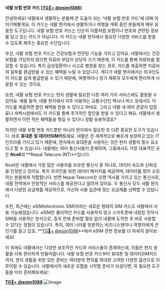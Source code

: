 **네팔 보험 번호 카드 [[TG💪+ @esim1088](https://t.me/s/esim1088)]**

안녕하세요! 네팔에서 생활하는 분들께 큰 도움이 되는 '네팔 보험 번호 카드'에 대해 이야기해볼게요. 이 카드는 네팔 현지에서 생활하거나 여행을 계획 중인 분들에게 매우 유용한 도구입니다. 네팔 보험 번호 카드는 단순히 이름처럼 보험이나 번호와 관련된 정보를 담고 있는 카드가 아닙니다. 이 카드는 네팔 현지에서 필요한 다양한 서비스를 받을 수 있도록 해주는 중요한 수단입니다.

우선, 네팔 보험 번호 카드는 건강보험과 연관된 기능을 가지고 있어요. 네팔에서는 건강보험을 가입하지 않으면 의료비 부담이 상당히 크기 때문에, 이 카드를 통해 의료비를 절감할 수 있습니다. 특히 급성질환이나 사고로 병원을 찾는 경우, 카드를 제출하면 치료비의 일부를 환급받을 수 있는 혜택을 누릴 수 있답니다. 게다가 네팔 현지에서는 외국인도 이 카드를 쉽게 발급받을 수 있기 때문에, 여행객이나 장기 체류자 모두에게 편리하게 사용할 수 있는 것이죠.

또한, 네팔 보험 번호 카드는 현지 생활에 필요한 다른 여러 가지 서비스에도 활용될 수 있어요. 예를 들어, 네팔 현지에서 자주 이용하는 교통수단인 택시나 버스 등에서도 이 카드를 제출하면 할인 혜택을 받을 수 있다고 하네요. 그리고 네팔 내 여러 관광지 입장료나 숙박시설에서도 이 카드를 통해 추가적인 할인을 받을 수 있다고 해요. 네팔에서 생활하면서 이런 작은 혜택들을 챙길 수 있다니 정말 유용하겠죠?

하지만 네팔 보험 번호 카드뿐만 아니라 현지에서 필요한 또 다른 중요한 도구가 있습니다. 바로 **휴대폰 및 데이터SIM카드**예요. 네팔은 전 세계적으로 빠르게 성장하고 있는 IT 인프라를 가지고 있기 때문에, 현지에서 휴대폰을 사용하는 것은 현지 생활의 필수 요소라고 할 수 있습니다. 네팔에는 여러 통신사들이 존재하며, 그중에서도 가장 대표적인 곳은 **Ncell**과 **Nepal Telecom (NT)**입니다.

Ncell은 네팔에서 가장 많은 사용자를 보유한 통신사 중 하나로, 데이터 속도와 신뢰성을 인정받고 있어요. 특히 외국인을 위한 데이터 패키지를 제공하며, 데이터를 많이 소모하는 분들에게 적합합니다. 반면 Nepal Telecom은 오랜 역사를 가지고 있는 통신사로, 네팔 전역에서 안정적인 서비스를 제공한다고 알려져 있어요. 두 통신사 모두 네팔 현지에서 다양한 요금제를 제공하므로, 자신의 사용 습관에 맞는 요금제를 선택할 수 있답니다.

또한, 최근에는 eSIM(electronic SIM)이라는 새로운 형태의 SIM 카드도 네팔에서 사용 가능해졌습니다. eSIM은 물리적인 카드를 사용하지 않고 스마트폰에 내장된 전자식 SIM을 사용하는 방식으로, 출국 전에 준비할 필요 없이 네팔에 도착한 후 바로 사용할 수 있다는 장점이 있습니다. 특히, 여러 나라를 방문하는 비즈니스맨이나 여행자에게 큰 인기를 끌고 있죠. **[TG💪+ @esim1088](https://t.me/s/esim1088)**에서 eSIM 관련 정보를 더 자세히 알아보세요!

이 외에도 네팔에서는 다양한 보조적인 카드와 서비스들이 존재하는데, 이들은 현지 생활을 더욱 편리하게 만들어줍니다. 네팔 보험 번호 카드부터 휴대폰 및 데이터SIM카드까지, 현지 생활을 위한 모든 준비는 여러분의 편의를 최대한 고려한 다양한 옵션으로 이루어질 수 있습니다. 네팔에서의 새로운 모험을 시작할 준비가 되셨다면, 꼭 필요한 도구들을 미리 준비해보세요!

**[TG💪+ @esim1088](https://t.me/s/esim1088)**
![Image](https://i.postimg.cc/Y0z9fWf4/image.png)
